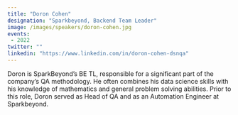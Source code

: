 ```yaml
---
title: "Doron Cohen"
designation: "Sparkbeyond, Backend Team Leader"
image: /images/speakers/doron-cohen.jpg
events:
 - 2022
twitter: ""
linkedin: "https://www.linkedin.com/in/doron-cohen-dsnqa"
---
```


Doron is SparkBeyond’s BE TL, responsible for a significant part of the company’s QA methodology. He often combines his data science skills with his knowledge of mathematics and general problem solving abilities. Prior to this role, Doron served as Head of QA and as an Automation Engineer at Sparkbeyond.